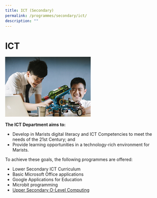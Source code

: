 ```yaml
---
title: ICT (Secondary)
permalink: /programmes/secondary/ict/
description: ""
---
```

# ICT


<img src="/images/ICT/Secondary/_D1R7060.jpg"  
     style="width:55%">



**The ICT Department aims to:**  
*   Develop in Marists digital literacy and ICT Competencies to meet the needs of the 21st Century; and 
*   Provide learning opportunities in a technology-rich environment for Marists.

  

To achieve these goals, the following programmes are offered:

*   Lower Secondary ICT Curriculum
*   Basic Microsoft Office applications
*   Google Applications for Education
*   Microbit programming
*   [Upper Secondary O-Level Computing](https://staging.d2r0kwuamjw0vo.amplifyapp.com/programmes/secondary/academic-programme/computing/)
